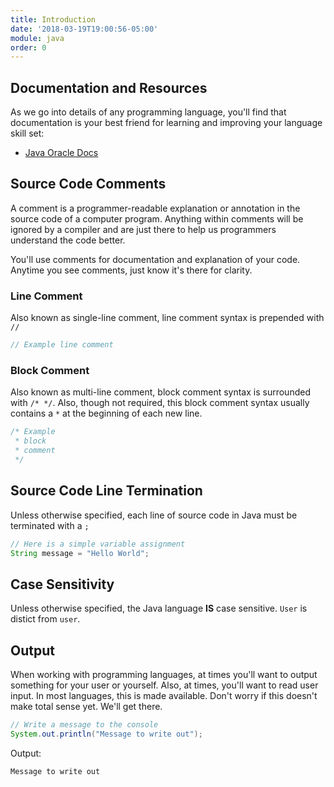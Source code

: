 ```yaml
---
title: Introduction
date: '2018-03-19T19:00:56-05:00'
module: java
order: 0
---
```


## Documentation and Resources

As we go into details of any programming language, you'll find that documentation is your best friend for learning and improving your language skill set:

* [Java Oracle Docs](https://docs.oracle.com/javase/9/)

## Source Code Comments

A comment is a programmer-readable explanation or annotation in the source code of a computer program. Anything within comments will be ignored by a compiler and are just there to help us programmers understand the code better.

You'll use comments for documentation and explanation of your code. Anytime you see comments, just know it's there for clarity.

### Line Comment

Also known as single-line comment, line comment syntax is prepended with `//`

```java
// Example line comment
```

### Block Comment

Also known as multi-line comment, block comment syntax is surrounded with `/* */`. Also, though not required, this block comment syntax usually contains a `*` at the beginning of each new line.

```java
/* Example
 * block
 * comment
 */
```

## Source Code Line Termination

Unless otherwise specified, each line of source code in Java must be terminated with a `;`

```java
// Here is a simple variable assignment
String message = "Hello World";
```

## Case Sensitivity

Unless otherwise specified, the Java language **IS** case sensitive. `User` is distict from `user`.

## Output

When working with programming languages, at times you'll want to output something for your user or yourself. Also, at times, you'll want to read user input. In most languages, this is made available. Don't worry if this doesn't make total sense yet. We'll get there.

```java
// Write a message to the console
System.out.println("Message to write out");
```

Output:

```output
Message to write out
```
